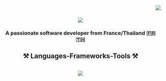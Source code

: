 <img align="right" src="https://visitor-badge.laobi.icu/badge?page_id=HugoChambert.HugoChambert" />

<h1 align="center">
    <img src="https://readme-typing-svg.herokuapp.com/?font=Inter&color=red&size=35&center=true&vCenter=true&width=500&height=70&duration=4000&lines=Hello+🤠;+I'm+Hugo+Chambert!;" />
</h1>

<h3 align="center">A passionate software developer from France/Thailand 🇫🇷 🇹🇭</h3>

<h2 align="center">⚒️ Languages-Frameworks-Tools ⚒️</h2>
<br/>
<div align="center">
    <img src="https://skillicons.dev/icons?i=html,css,vscode,github,figma,git,javascript,photoshop,illustrator" />
</div>
